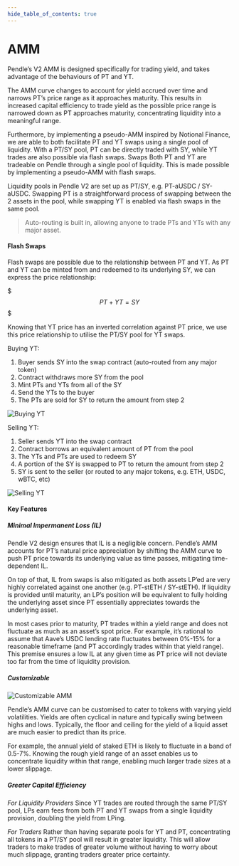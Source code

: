 ```yaml
---
hide_table_of_contents: true
---
```


# AMM

Pendle’s V2 AMM is designed specifically for trading yield, and takes advantage of the behaviours of PT and YT. 

The AMM curve changes to account for yield accrued over time and narrows PT’s price range as it approaches maturity. This results in increased capital efficiency to trade yield as the possible price range is narrowed down as PT approaches maturity, concentrating liquidity into a meaningful range.

Furthermore, by implementing a pseudo-AMM inspired by Notional Finance, we are able to both facilitate PT and YT swaps using a single pool of liquidity. With a PT/SY pool, PT can be directly traded with SY, while YT trades are also possible via flash swaps.
Swaps 
Both PT and YT are tradeable on Pendle through a single pool of liquidity. This is made possible by implementing a pseudo-AMM with flash swaps.  

Liquidity pools in Pendle V2 are set up as PT/SY, e.g. PT-aUSDC / SY-aUSDC. Swapping PT is a straightforward process of swapping between the 2 assets in the pool, while swapping YT is enabled via flash swaps in the same pool.

> Auto-routing is built in, allowing anyone to trade PTs and YTs with any major asset.

#### Flash Swaps

Flash swaps are possible due to the relationship between PT and YT. As PT and YT can be minted from and redeemed to its underlying SY, we can express the price relationship: 

$$$
PT + YT = SY
$$$

Knowing that YT price has an inverted correlation against PT price, we use this price relationship to utilise the PT/SY pool for YT swaps.

Buying YT: 
1. Buyer sends SY into the swap contract (auto-routed from any major token)
2. Contract withdraws more SY from the pool
3. Mint PTs and YTs from all of the SY
4. Send the YTs to the buyer
5. The PTs are sold for SY to return the amount from step 2

![Buying YT](/img/pendlepro/buying_yt.png "Buying YT")

Selling YT:
1. Seller sends YT into the swap contract
2. Contract borrows an equivalent amount of PT from the pool
3. The YTs and PTs are used to redeem SY
4. A portion of the SY is swapped to PT to return the amount from step 2
5. SY is sent to the seller (or routed to any major tokens, e.g. ETH, USDC, wBTC, etc)

![Selling YT](/img/pendlepro/selling_yt.png "Selling YT")

#### Key Features

##### Minimal Impermanent Loss (IL)

Pendle V2 design ensures that IL is a negligible concern. Pendle’s AMM accounts for PT’s natural price appreciation by shifting the AMM curve to push PT price towards its underlying value as time passes, mitigating time-dependent IL. 

On top of that, IL from swaps is also mitigated as both assets LP’ed are very highly correlated against one another (e.g. PT-stETH / SY-stETH). If liquidity is provided until maturity, an LP’s position will be equivalent to fully holding the underlying asset since PT essentially appreciates towards the underlying asset. 

In most cases prior to maturity, PT trades within a yield range and does not fluctuate as much as an asset’s spot price. For example, it’s rational to assume that Aave’s USDC lending rate fluctuates between 0%-15% for a reasonable timeframe (and PT accordingly trades within that yield range). This premise ensures a low IL at any given time as PT price will not deviate too far from the time of liquidity provision.

##### Customizable

![Customizable AMM](/img/pendlepro/customizable_amm.png "Customizable AMM")

Pendle’s AMM curve can be customised to cater to tokens with varying yield volatilities. Yields are often cyclical in nature and typically swing between highs and lows. Typically, the floor and ceiling for the yield of a liquid asset are much easier to predict than its price. 

For example, the annual yield of staked ETH is likely to fluctuate in a band of 0.5-7%. Knowing the rough yield range of an asset enables us to concentrate liquidity within that range, enabling much larger trade sizes at a lower slippage.

##### Greater Capital Efficiency

_For Liquidity Providers_
Since YT trades are routed through the same PT/SY pool, LPs earn fees from both PT and YT swaps from a single liquidity provision, doubling the yield from LPing.

_For Traders_
Rather than having separate pools for YT and PT, concentrating all tokens in a PT/SY pool will result in greater liquidity. This will allow traders to make trades of greater volume without having to worry about much slippage, granting traders greater price certainty. 
